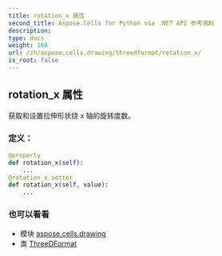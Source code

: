 ```yaml
---
title: rotation_x 属性
second_title: Aspose.Cells for Python via .NET API 参考资料
description:
type: docs
weight: 160
url: /zh/aspose.cells.drawing/threedformat/rotation_x/
is_root: false
---
```

## rotation_x 属性

获取和设置拉伸形状绕 x 轴的旋转度数。
### 定义：
```python
@property
def rotation_x(self):
    ...
@rotation_x.setter
def rotation_x(self, value):
    ...
```

### 也可以看看
* 模块 [aspose.cells.drawing](../../)
* 类 [ThreeDFormat](/cells/python-net/zh/aspose.cells.drawing/threedformat)
